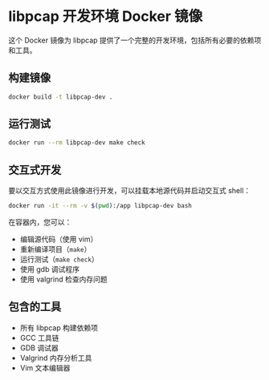 # libpcap 开发环境 Docker 镜像

这个 Docker 镜像为 libpcap 提供了一个完整的开发环境，包括所有必要的依赖项和工具。

## 构建镜像

```bash
docker build -t libpcap-dev .
```

## 运行测试

```bash
docker run --rm libpcap-dev make check
```

## 交互式开发

要以交互方式使用此镜像进行开发，可以挂载本地源代码并启动交互式 shell：

```bash
docker run -it --rm -v $(pwd):/app libpcap-dev bash
```

在容器内，您可以：
- 编辑源代码（使用 vim）
- 重新编译项目（`make`）
- 运行测试（`make check`）
- 使用 gdb 调试程序
- 使用 valgrind 检查内存问题

## 包含的工具

- 所有 libpcap 构建依赖项
- GCC 工具链
- GDB 调试器
- Valgrind 内存分析工具
- Vim 文本编辑器